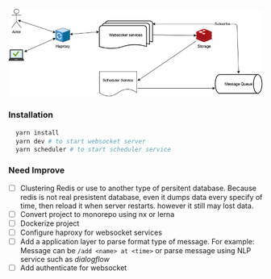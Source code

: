 
![Diagram](./Diagram.png 'Diagram')

### Installation

```bash
  yarn install
  yarn dev # to start websocket server
  yarn scheduler # to start scheduler service
```

### Need Improve

- [ ] Clustering Redis or use to another type of persitent database. Because redis is not real presistent database, even it dumps data every specify of time, then reload it when server restarts. however it still may lost data.
- [ ] Convert project to monorepo using nx or lerna
- [ ] Dockerize project
- [ ] Configure haproxy for websocket services
- [ ] Add a application layer to parse format type of message. For example: Message can be `/add <name> at <time>` or parse message using NLP service such as _dialogflow_
- [ ] Add authenticate for websocket
